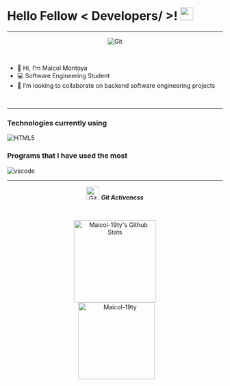 <h1> Hello Fellow < Developers/ >! <img src = "https://raw.githubusercontent.com/MartinHeinz/MartinHeinz/master/wave.gif" width = 30px> </h1>
<p align='center'>
</p>

---

<p align='center'>
	<img src="https://media.giphy.com/media/v1.Y2lkPTc5MGI3NjExNWR1NWlzZmo3d253ZzNqNnBjdWZpcTJtMzN3aHRmM3RmaHIxaWNoNyZlcD12MV9pbnRlcm5hbF9naWZfYnlfaWQmY3Q9cw/w5FYGMasjI7pgq0cV6/giphy.gif" alt="Git">
</p>	
		
<br>	
	 
- 👋 Hi, I’m Maicol Montoya
- 💻 Software Engineering Student
- 👯 I’m looking to collaborate on backend software engineering projects   

<br>	

---

### Technologies currently using

<div>
	
  <img  alt="HTML5" src="https://skillicons.dev/icons?i=java,js,html,css,nodejs,mongodb,git,gitlab,github"/>

### Programs that I have used the most

<div>
  <img  alt="vscode" src="https://skillicons.dev/icons?i=idea,vscode,"/> 
</div>

---


<p align="center">
 <img src="https://media.giphy.com/media/W5eoZHPpUx9sapR0eu/giphy.gif" width="30" alt="Git"/>&nbsp;<i><b>Git Activeness</b></i>
</p>
  
<br/>
  <p align="center">
    <a href="https://github.com/anuraghazra/github-readme-stats"><img alt="Maicol-19ty's Github Stats" src="https://github-readme-stats.vercel.app/api?username=Maicol-19ty&show_icons=true&count_private=true&theme=algolia" height="192px"/></a>
<br/>
  &nbsp;
	<img src="https://github-readme-stats.vercel.app/api/top-langs?username=Maicol-19ty&show_icons=true&locale=en&layout=compact&theme=algolia" alt="Maicol-19ty" height="179px"/>
  <br/>
  </p>  


<br><br>

